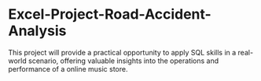# Excel-Project-Road-Accident-Analysis
This project will provide a practical opportunity to apply SQL skills in a real-world scenario, offering valuable insights into the operations and performance of a online music store.
